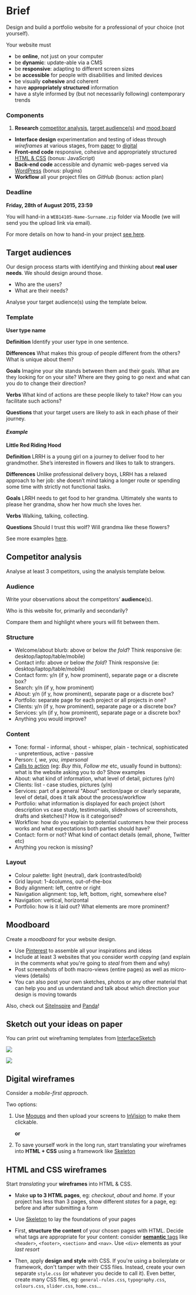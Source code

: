 # Brief

Design and build a portfolio website for a professional of your choice (not yourself).

Your website must 

* be **online**, not just on your computer
* be **dynamic**: update-able via a CMS
* be **responsive**: adapting to different screen sizes
* be **accessible** for people with disabilities and limited devices
* be visually **cohesive** and coherent
* have **appropriately structured** information
* have a style informed by (but not necessarily following) contemporary trends


### Components

1. **Research** [competitor analysis](#competitor-analysis), [target audience(s)](#target-audiences) and [mood board](#moodboard)
* **Interface design** experimentation and testing of ideas through *wireframes* at various stages, from [paper](#sketch-out-your-ideas-on-paper) to [digital](#digital-wireframes)
* **Front-end code** responsive, cohesive and appropriately structured [HTML & CSS](#html-and-css-wireframes) (bonus: JavaScript)
* **Back-end code** accessible and dynamic web-pages served via [WordPress](../sessions/week-14.md) (bonus: plugins) 
* **Workflow** all your project files on *GitHub* (bonus: action plan)


### Deadline

**Friday, 28th of August 2015, 23:59**

You will hand-in a `WEB14105-Name-Surname.zip` folder via Moodle (we will send you the upload link via email).

For more details on how to hand-in your project [see here](../sessions/week-18.md#hand-in-package).





## Target audiences

Our design process starts with identifying and thinking about **real user needs**. We should design around those.

* Who are the users?
* What are their needs?

Analyse your target audience(s) using the template below. 

### Template

**User type name**

**Definition** Identify your user type in one sentence.

**Differences** What makes this group of people different from the others? What is unique about them?

**Goals** Imagine your site stands between them and their goals. What are they looking for on your site? Where are they going to go next and what can you do to change their direction?

**Verbs** What kind of actions are these people likely to take? How can you facilitate such actions?

**Questions** that your target users are likely to ask in each phase of their journey.

#### *Example*

**Little Red Riding Hood**

**Definition** LRRH is a young girl on a journey to deliver food to her grandmother. She’s interested in flowers and likes to talk to strangers. 

**Differences** Unlike professional delivery boys, LRRH has a relaxed approach to her job: she doesn’t mind taking a longer route or spending some time with strictly not functional tasks.

**Goals** LRRH needs to get food to her grandma. Ultimately she wants to please her grandma, show her how much she loves her.

**Verbs** Walking, talking, collecting.

**Questions** Should I trust this wolf? Will grandma like these flowers?

See more examples [here](https://hackpad.com/We-need-users-G1MdCS7Ry4W).


## Competitor analysis

Analyse at least 3 competitors, using the analysis template below.

### Audience

Write your observations about the competitors’ **audience**(s).

Who is this website for, primarily and secondarily?

Compare them and highlight where yours will fit between them.

### Structure

*   Welcome/about blurb: above or below _the fold_? Think responsive (ie: desktop/laptop/table/mobile)
*   Contact info: above or below _the fold_? Think responsive (ie: desktop/laptop/table/mobile)
*   Contact form: y/n (if y, how prominent), separate page or a discrete box?
*   Search: y/n (if y, how prominent)
*   About: y/n (if y, how prominent), separate page or a discrete box?
*   Portfolio: separate page for each project or all projects in one?
*   Clients: y/n (if y, how prominent), separate page or a discrete box?
*   Services: y/n (if y, how prominent), separate page or a discrete box?
*   Anything you would improve?

### Content

*   Tone: formal - informal, shout - whisper, plain - technical, sophisticated - unpretentious, active - passive
*   Person: _I, we, you, impersonal_
*   [Calls to action](http://en.wikipedia.org/wiki/Call_to_action_(marketing)) (eg: _Buy this_, _Follow me_ etc, usually found in buttons): what is the website asking you to do? Show examples
*   About: what kind of information, what level of detail, pictures (y/n)
*   Clients: list - case studies, pictures (y/n)
*   Services: part of a general "About" section/page or clearly separate, level of detail, does it talk about the process/workflow
*   Portfolio: what information is displayed for each project (short description vs case study, testimonials, slideshows of screenshots, drafts and sketches)? How is it categorised?
*   Workflow: how do you explain to potential customers how their process works and what expectations both parties should have?
*   Contact: form or not? What kind of contact details (email, phone, Twitter etc)
*   Anything you reckon is missing?

### Layout

*   Colour palette: light (neutral), dark (contrasted/bold)
*   Grid layout: 1-4columns, out-of-the-box
*   Body alignment: left, centre or right
*   Navigation alignment: top, left, bottom, right, somewhere else?
*   Navigation: vertical, horizontal
*   Portfolio: how is it laid out? What elements are more prominent?

## Moodboard

Create a *moodboard* for your website design.

* Use [Pinterest](https://www.pinterest.com) to assemble all your inspirations and ideas
* Include at least 3 websites that you consider *worth copying* (and explain in the comments what you're going to *steal* from them and why)
* Post screenshots of both macro-views (entire pages) as well as micro-views (details)
* You can also post your own sketches, photos or any other material that can help you and us understand and talk about which direction your design is moving towards

<!--There are tons of [moodboards on Pinterests tagges as *webdesign*](https://www.pinterest.com/search/boards/?q=webdesign).-->

Also, check out [SiteInspire](http://www.siteinspire.com) and [Panda](https://usepanda.com)!


## Sketch out your ideas on paper

You can print out wireframing templates from [InterfaceSketch](http://www.interfacesketch.com)

![](http://www.interfacesketch.com/previews/web-browser-template.png)

![](http://www.interfacesketch.com/previews/iphone6.png)


## Digital wireframes

Consider a *mobile-first approach*.

Two options:

1. Use [Moqups](http://moqups.com) and then upload your screens to [InVision](http://www.invisionapp.com) to make them clickable.

	**or**

2. To save yourself work in the long run, start translating your wireframes into **HTML + CSS** using a framework like [Skeleton](http://getskeleton.com)


## HTML and CSS wireframes

Start *translating* your **wireframes** into HTML & CSS.

* Make **up to 3 HTML pages**, eg: *checkout*, *about* and *home*. If your project has less than 3 pages, show different *states* for a page, eg: before and after submitting a form

* Use [Skeleton](http://getskeleton.com/) to lay the foundations of your pages

* First, **structure the content** of your chosen pages with HTML. Decide what tags are appropriate for your content: consider [**semantic** tags](http://www.w3schools.com/html/html5_semantic_elements.asp) like `<header>`, `<footer>`, `<section>` and `<nav>`. Use `<div>` elements as your *last resort*

* Then, apply **design and style** with CSS. If you're using a  boilerplate or framework, don't tamper with their CSS files. Instead, create your own separate `style.css` (or whatever you decide to call it). Even better, create many CSS files, eg: `general-rules.css`, `typography.css`, `colours.css`, `slider.css`, `home.css`...
